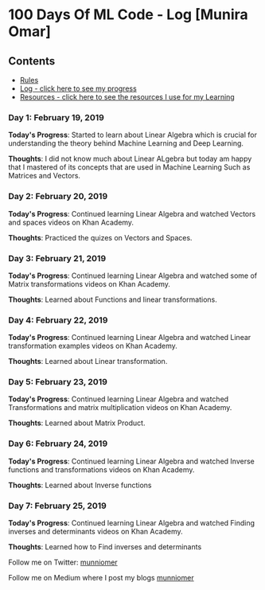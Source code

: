 # 100 Days Of ML Code - Log [Munira Omar]

## Contents

* [Rules](rules.md)
* [Log - click here to see my progress](log.md)
* [Resources - click here to see the resources I use for my Learning](resources.md)

### Day 1: February 19, 2019

**Today's Progress**: Started to learn about Linear Algebra which is crucial for understanding the theory behind Machine Learning and Deep Learning.

**Thoughts**: I did not know much about Linear ALgebra but today am happy that I mastered of its concepts that are used in Machine Learning Such as Matrices and Vectors.


### Day 2: February 20, 2019

**Today's Progress**: Continued learning Linear Algebra and watched Vectors and spaces videos on Khan Academy.

**Thoughts**: Practiced the quizes on Vectors and Spaces.


### Day 3: February 21, 2019

**Today's Progress**: Continued learning Linear Algebra and watched some of Matrix transformations videos on Khan Academy.

**Thoughts**: Learned about Functions and linear transformations.


### Day 4: February 22, 2019

**Today's Progress**: Continued learning Linear Algebra and watched Linear transformation examples videos on Khan Academy.

**Thoughts**: Learned about Linear transformation.


### Day 5: February 23, 2019

**Today's Progress**: Continued learning Linear Algebra and watched Transformations and matrix multiplication videos on Khan Academy.

**Thoughts**: Learned about Matrix Product.


### Day 6: February 24, 2019

**Today's Progress**: Continued learning Linear Algebra and watched Inverse functions and transformations videos on Khan Academy.

**Thoughts**: Learned about Inverse functions

### Day 7: February 25, 2019

**Today's Progress**: Continued learning Linear Algebra and watched Finding inverses and determinants videos on Khan Academy.

**Thoughts**: Learned how to Find inverses and determinants


Follow me on Twitter: [munniomer](https://twitter.com/munniomer)

Follow me on Medium where I post my blogs [munniomer](https://medium.com/@munniomer)
